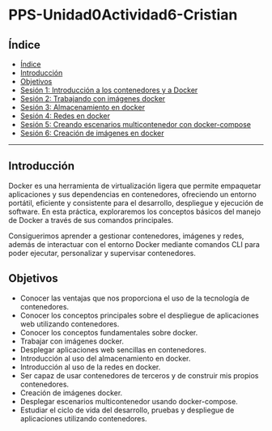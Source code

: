 # PPS-Unidad0Actividad6-Cristian

## Índice
  - [Índice](#índice)
  - [Introducción](#introducción)
  - [Objetivos](#objetivos)
  - [Sesión 1: Introducción a los contenedores y a Docker](Sesion_1.md#introducción-a-los-contenedores-y-a-docker)
  - [Sesión 2: Trabajando con imágenes docker](Sesion_2.md)
  - [Sesión 3: Almacenamiento en docker](Sesion_3.md)
  - [Sesión 4: Redes en docker](Sesion_4.md)
  - [Sesión 5: Creando escenarios multicontenedor con docker-compose](Sesion_5.md)
  - [Sesión 6: Creación de imágenes en docker](Sesion_6.md)

---

## Introducción
Docker es una herramienta de virtualización ligera que permite empaquetar aplicaciones y sus dependencias en contenedores, ofreciendo un entorno portátil, eficiente y consistente para el desarrollo, despliegue y ejecución de software. En esta práctica, exploraremos los conceptos básicos del manejo de Docker a través de sus comandos principales.

Consiguerimos aprender a gestionar contenedores, imágenes y redes, además de interactuar con el entorno Docker mediante comandos CLI para poder ejecutar, personalizar y supervisar contenedores.

## Objetivos 
 - Conocer las ventajas que nos proporciona el uso de la tecnología de contenedores.
 - Conocer los conceptos principales sobre el despliegue de aplicaciones web utilizando contenedores.
 - Conocer los conceptos fundamentales sobre docker.
 - Trabajar con imágenes docker.
 - Desplegar aplicaciones web sencillas en contenedores.
 - Introducción al uso del almacenamiento en docker.
 - Introducción al uso de la redes en docker.
 - Ser capaz de usar contenedores de terceros y de construir mis propios contenedores.
 - Creación de imágenes docker.
 - Desplegar escenarios multicontenedor usando docker-compose.
 - Estudiar el ciclo de vida del desarrollo, pruebas y despliegue de aplicaciones utilizando contenedores.

